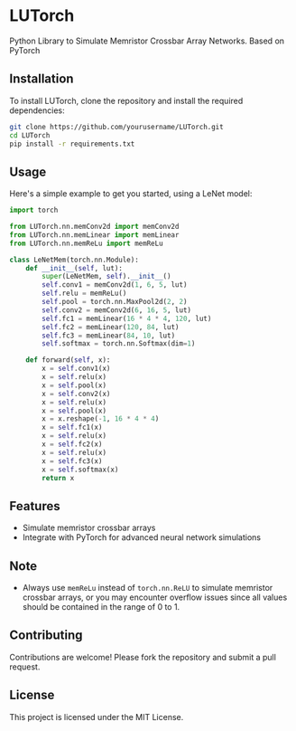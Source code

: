 # LUTorch
Python Library to Simulate Memristor Crossbar Array Networks. Based on PyTorch

## Installation

To install LUTorch, clone the repository and install the required dependencies:

```bash
git clone https://github.com/yourusername/LUTorch.git
cd LUTorch
pip install -r requirements.txt
```

## Usage

Here's a simple example to get you started, using a LeNet model:

```python
import torch

from LUTorch.nn.memConv2d import memConv2d
from LUTorch.nn.memLinear import memLinear
from LUTorch.nn.memReLu import memReLu

class LeNetMem(torch.nn.Module):
    def __init__(self, lut):
        super(LeNetMem, self).__init__()
        self.conv1 = memConv2d(1, 6, 5, lut)
        self.relu = memReLu()
        self.pool = torch.nn.MaxPool2d(2, 2)
        self.conv2 = memConv2d(6, 16, 5, lut)
        self.fc1 = memLinear(16 * 4 * 4, 120, lut)
        self.fc2 = memLinear(120, 84, lut)
        self.fc3 = memLinear(84, 10, lut)
        self.softmax = torch.nn.Softmax(dim=1)

    def forward(self, x):
        x = self.conv1(x)
        x = self.relu(x)
        x = self.pool(x)
        x = self.conv2(x)
        x = self.relu(x)
        x = self.pool(x)
        x = x.reshape(-1, 16 * 4 * 4)
        x = self.fc1(x)
        x = self.relu(x)
        x = self.fc2(x)
        x = self.relu(x)
        x = self.fc3(x)
        x = self.softmax(x)
        return x
```

## Features

- Simulate memristor crossbar arrays
- Integrate with PyTorch for advanced neural network simulations

## Note

- Always use `memReLu` instead of `torch.nn.ReLU` to simulate memristor crossbar arrays, or you may encounter overflow issues since all values should be contained in the range of 0 to 1.

## Contributing

Contributions are welcome! Please fork the repository and submit a pull request.

## License

This project is licensed under the MIT License.
